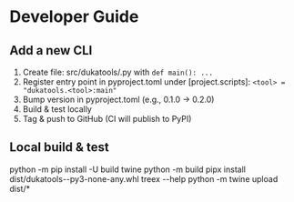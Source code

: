 # Developer Guide

## Add a new CLI
1) Create file: src/dukatools/<tool>.py with `def main(): ...`
2) Register entry point in pyproject.toml under [project.scripts]: `<tool> = "dukatools.<tool>:main"`
3) Bump version in pyproject.toml (e.g., 0.1.0 -> 0.2.0)
4) Build & test locally
5) Tag & push to GitHub (CI will publish to PyPI)

## Local build & test
python -m pip install -U build twine
python -m build
pipx install dist/dukatools-<ver>-py3-none-any.whl
treex --help
python -m twine upload dist/*
